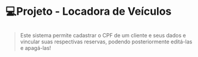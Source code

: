 # <p aligh="center">💻Projeto - Locadora de Veículos</p>
> <p aligh="center">Este sistema permite cadastrar o CPF de um cliente e seus dados e vincular suas respectivas reservas, podendo posteriormente editá-las e apagá-las!</p>
